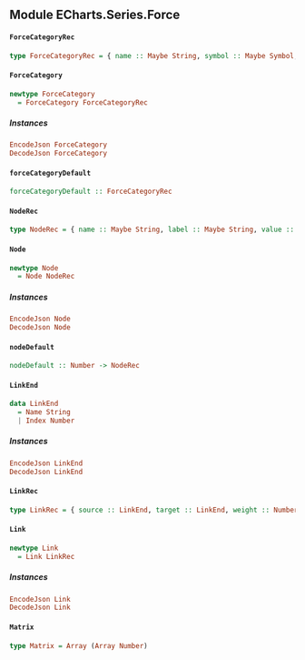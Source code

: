 ## Module ECharts.Series.Force

#### `ForceCategoryRec`

``` purescript
type ForceCategoryRec = { name :: Maybe String, symbol :: Maybe Symbol, symbolSize :: Maybe SymbolSize, itemStyle :: Maybe ItemStyle }
```

#### `ForceCategory`

``` purescript
newtype ForceCategory
  = ForceCategory ForceCategoryRec
```

##### Instances
``` purescript
EncodeJson ForceCategory
DecodeJson ForceCategory
```

#### `forceCategoryDefault`

``` purescript
forceCategoryDefault :: ForceCategoryRec
```

#### `NodeRec`

``` purescript
type NodeRec = { name :: Maybe String, label :: Maybe String, value :: Number, ignore :: Maybe Boolean, symbol :: Maybe Symbol, symbolSize :: Maybe SymbolSize, itemStyle :: Maybe ItemStyle, initial :: Maybe (Tuple Number Number), fixX :: Maybe Boolean, fixY :: Maybe Boolean, draggable :: Maybe Boolean, category :: Maybe Number }
```

#### `Node`

``` purescript
newtype Node
  = Node NodeRec
```

##### Instances
``` purescript
EncodeJson Node
DecodeJson Node
```

#### `nodeDefault`

``` purescript
nodeDefault :: Number -> NodeRec
```

#### `LinkEnd`

``` purescript
data LinkEnd
  = Name String
  | Index Number
```

##### Instances
``` purescript
EncodeJson LinkEnd
DecodeJson LinkEnd
```

#### `LinkRec`

``` purescript
type LinkRec = { source :: LinkEnd, target :: LinkEnd, weight :: Number, itemStyle :: Maybe ItemStyle }
```

#### `Link`

``` purescript
newtype Link
  = Link LinkRec
```

##### Instances
``` purescript
EncodeJson Link
DecodeJson Link
```

#### `Matrix`

``` purescript
type Matrix = Array (Array Number)
```


